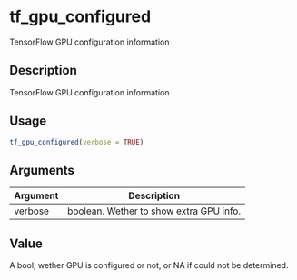 # tf_gpu_configured


TensorFlow GPU configuration information




## Description

TensorFlow GPU configuration information





## Usage
```r
tf_gpu_configured(verbose = TRUE)
```




## Arguments


Argument      |Description
------------- |----------------
verbose | boolean. Wether to show extra GPU info.





## Value

A bool, wether GPU is configured or not, or NA if could not be
determined.





